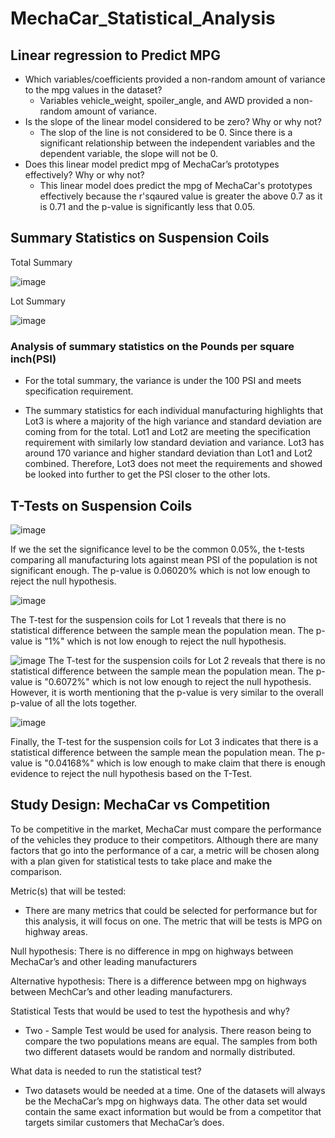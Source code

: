 # MechaCar_Statistical_Analysis

## Linear regression to Predict MPG
* Which variables/coefficients provided a non-random amount of variance to the mpg values in the dataset?
    *   Variables vehicle_weight, spoiler_angle, and AWD provided a non-random amount of variance.
* Is the slope of the linear model considered to be zero? Why or why not?
    * The slop of the line is not considered to be 0. Since there is a significant relationship between the independent variables and the dependent variable, the slope will not be 0.
* Does this linear model predict mpg of MechaCar’s prototypes effectively? Why or why not?
    * This linear model does predict the mpg of MechaCar's prototypes effectively because the r'sqaured value is greater the above 0.7 as it is 0.71 and the p-value is significantly less that 0.05.


## Summary Statistics on Suspension Coils

Total Summary

![image](https://user-images.githubusercontent.com/96553992/164757063-85fdbb83-3a2f-4c9d-b400-667c956b2f06.png)

Lot Summary

![image](https://user-images.githubusercontent.com/96553992/164757197-17d22158-4b7c-4f32-b004-81a26d1fee40.png)

### Analysis of summary statistics on the Pounds per square inch(PSI)

* For the total summary, the variance is under the 100 PSI and meets specification requirement.

* The summary statistics for each individual manufacturing highlights that Lot3 is where a majority of the high variance and standard deviation are coming from for the total. Lot1 and Lot2 are meeting the specification requirement with similarly low standard deviation and variance. Lot3 has around 170 variance and higher standard deviation than Lot1 and Lot2 combined. Therefore, Lot3 does not meet the requirements and showed be looked into further to get the PSI closer to the other lots.


## T-Tests on Suspension Coils

![image](https://user-images.githubusercontent.com/96553992/164909683-a082c267-ff25-416a-bd62-88802b7b17b1.png)

If we the set the significance level to be the common 0.05%, the t-tests comparing all manufacturing lots against mean PSI of the population is not significant enough. The p-value is 0.06020% which is not low enough to reject the null hypothesis.


![image](https://user-images.githubusercontent.com/96553992/164909965-d3ff9ae5-fdb3-49e4-ab44-7e67ccc5e0a5.png)

The T-test for the suspension coils for Lot 1 reveals that there is no statistical difference between the sample mean the population mean. The p-value is "1%" which is not low enough to reject the null hypothesis.


![image](https://user-images.githubusercontent.com/96553992/164910310-74cac95c-8eca-4408-a2d2-3fb0ea9027e1.png)
The T-test for the suspension coils for Lot 2 reveals that there is no statistical difference between the sample mean the population mean. The p-value is "0.6072%" which is not low enough to reject the null hypothesis. However, it is worth mentioning that the p-value is very similar to the overall p-value of all the lots together.


![image](https://user-images.githubusercontent.com/96553992/164910411-f673976e-4ab1-406c-98ec-1386f4e42be4.png)

Finally, the T-test for the suspension coils for Lot 3 indicates that there is a statistical difference between the sample mean the population mean. The p-value is "0.04168%" which is low enough to make claim that there is enough evidence to reject the null hypothesis based on the T-Test.

## Study Design: MechaCar vs Competition
To be competitive in the market, MechaCar must compare the performance of the vehicles they produce to their competitors. Although there are many factors that go into the performance of a car, a metric will be chosen along with a plan given for statistical tests to take place and make the comparison. 

Metric(s) that will be tested:
* There are many metrics that could be selected for performance but for this analysis, it will focus on one. The metric that will be tests is MPG on highway areas.

Null hypothesis: There is no difference in mpg on highways between MechaCar’s and other leading manufacturers

Alternative hypothesis: There is a difference between mpg on highways between MechCar’s and other leading manufacturers.

Statistical Tests that would be used to test the hypothesis and why? 
* Two - Sample Test would be used for analysis. There reason being to compare the two populations means are equal. The samples from both two different datasets would be random and normally distributed. 

What data is needed to run the statistical test?
* Two datasets would be needed at a time. One of the datasets will always be the MechaCar’s mpg on highways data. The other data set would contain the same exact information but would be from a competitor that targets similar customers that MechaCar’s does.

